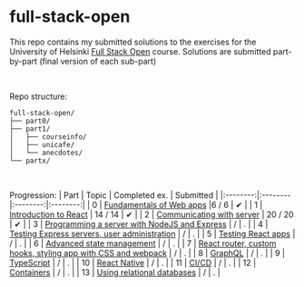 # full-stack-open
This repo contains my submitted solutions to the exercises for the University of Helsinki [Full Stack Open](https://fullstackopen.com/en/) course. Solutions are submitted part-by-part (final version of each sub-part)

<br>

Repo structure:
```
full-stack-open/
├── part0/
├── part1/
│   ├── courseinfo/
│   ├── unicafe/
│   └── anecdotes/
└── partx/
```
<br>

Progression:
| Part | Topic | Completed ex. | Submitted |
|:--------:|:--------|:--------:|:--------:|
| 0 | [Fundamentals of Web apps](https://fullstackopen.com/en/part0)                                          |6 / 6 | ✔ | 
| 1 | [Introduction to React](https://fullstackopen.com/en/part1)                                             | 14 / 14 | ✔ | 
| 2 | [Communicating with server](https://fullstackopen.com/en/part2)                                         | 20 / 20 | ✔ | 
| 3 | [Programming a server with NodeJS and Express](https://fullstackopen.com/en/part3)                      | / | . | 
| 4 | [Testing Express servers, user administration](https://fullstackopen.com/en/part4)                      | / | . | 
| 5 | [Testing React apps](https://fullstackopen.com/en/part5)                                                | / | . | 
| 6 | [Advanced state management](https://fullstackopen.com/en/part6)                                         | / | . | 
| 7 | [React router, custom hooks, styling app with CSS and webpack](https://fullstackopen.com/en/part7)      | / | . | 
| 8 | [GraphQL](https://fullstackopen.com/en/part8)                                                           | / | . | 
| 9 | [TypeScript](https://fullstackopen.com/en/part9)                                                        | / | . | 
| 10 | [React Native](https://fullstackopen.com/en/part10)                                                    | / | . | 
| 11 | [CI/CD](https://fullstackopen.com/en/part11)                                                           | / | . | 
| 12 | [Containers](https://fullstackopen.com/en/part12)                                                      | / | . | 
| 13 | [Using relational databases](https://fullstackopen.com/en/part13)                                      | / | . | 
